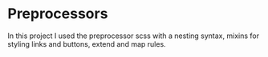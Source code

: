 # Preprocessors
In this project I used the preprocessor scss with a nesting syntax, mixins for styling links and buttons, extend and map rules.
